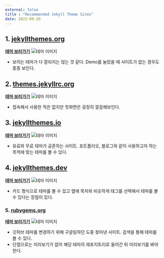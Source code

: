 ```yaml
---
external: false
title : "Recommended Jekyll Theme Sites"
date: 2022-09-20
---
```


## 1. [jekyllthemes.org](http://jekyllthemes.org/)

[**테마 보러가기**](http://jekyllthemes.org/)
![테마 이미지](/images/jeyklltheme_1.png)

- 보이는 테마가 다 잘되지는 않는 것 같다. Demo를 눌렀을 때 사이트가 없는 경우도 종종 보인다.

## 2. [themes.jekyllrc.org](http://themes.jekyllrc.org/)

[**테마 보러가기**](http://themes.jekyllrc.org/)
![테마 이미지](/images/jeyklltheme_2.png)

- 접속해서 사용한 적은 없지만 첫화면은 굉장히 깔끔해보인다.

## 3. [jekyllthemes.io](https://jekyllthemes.io/free)

[**테마 보러가기**](https://jekyllthemes.io/free)
![테마 이미지](/images/jeyklltheme_3.png)

- 유료와 무료 테마가 공존하는 사이트. 포트폴리오, 블로그와 같이 사용하고자 하는 목적에 맞는 테마를 볼 수 있다.

## 4. [jekyllthemes.dev](https://jekyllthemes.dev/)

[**테마 보러가기**](https://jekyllthemes.dev/)
![테마 이미지](/images/jeyklltheme_4.png)

- 카드 형식으로 테마를 볼 수 있고 옆에 목차와 비슷하게 태그를 선택해서 테마를 볼 수 있다는 장점이 있다.

### 5. [rubygems.org](https://rubygems.org/)

[**테마 보러가기**](https://rubygems.org/)
![테마 이미지](/images/jeyklltheme_5.png)

- 깃허브 테마를 변경하기 위해 구글링하던 도중 찾아낸 사이트. 검색을 통해 테마를 볼 수 있다.
- 단점으로는 미리보기가 없어 해당 테마의 레포지토리로 들어간 뒤 미리보기를 봐야 한다.

